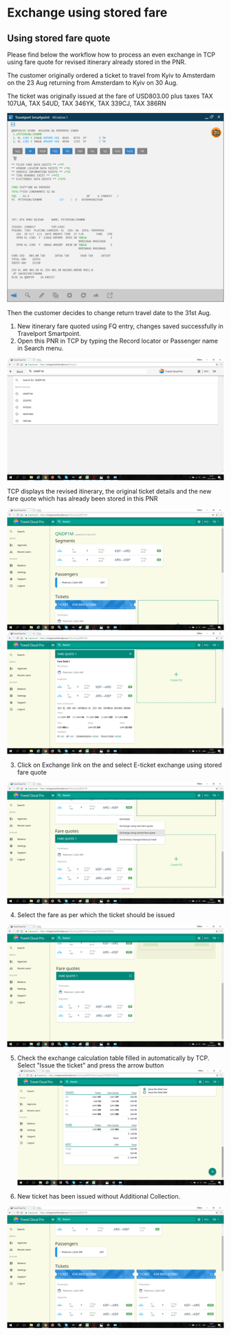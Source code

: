 # Exchange using stored fare

## Using stored fare quote

Please find below the workflow how to process an even exchange in TCP using fare quote for revised itinerary already stored in the PNR.

The customer originally ordered a ticket to travel from Kyiv to Amsterdam on the 23 Aug returning from Amsterdam to Kyiv on 30 Aug.

The ticket was originally issued at the fare of USD803.00 plus taxes TAX 107UA, TAX 54UD, TAX 346YK, TAX 339CJ, TAX 386RN

![](../.gitbook/assets/screen.png)

Then the customer decides to change return travel date to the 31st Aug.

1. New itinerary fare quoted using FQ entry, changes saved successfully in Travelport Smartpoint.
2. Open this PNR in TCP by typing the Record locator or Passenger name in Search menu.

![](../.gitbook/assets/snimok-ekrana-6.png)

TCP displays the revised itinerary, the original ticket details and the new fare quote which has already been stored in this PNR

![](../.gitbook/assets/snimok-ekrana-5.png)![](../.gitbook/assets/snimok-ekrana-8.png)

3. Click on Exchange link on the  and select E-ticket exchange using stored fare quote 

![](../.gitbook/assets/snimok-ekrana-9.png)

4. Select the fare as per which the ticket should be issued

![](../.gitbook/assets/snimok-ekrana-10.png)

5. Check the exchange calculation table filled in automatically by TCP. Select "Issue the ticket" and press the arrow button![](../.gitbook/assets/snimok-ekrana-11.png)

6. New ticket has been issued without Additional Collection.

![](../.gitbook/assets/snimok-ekrana-12.png)

